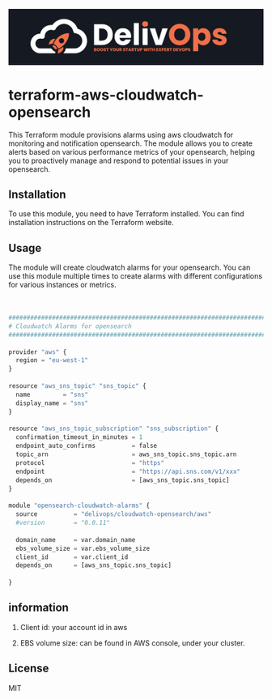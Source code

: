 ![image info](logo.jpeg)

# terraform-aws-cloudwatch-opensearch

This Terraform module provisions alarms using aws cloudwatch for monitoring and notification opensearch. The module allows you to create alerts based on various performance metrics of your opensearch, helping you to proactively manage and respond to potential issues in your opensearch.

## Installation

To use this module, you need to have Terraform installed. You can find installation instructions on the Terraform website.

## Usage

The module will create cloudwatch alarms for your opensearch. You can use this module multiple times to create alarms with different configurations for various instances or metrics.

```python


################################################################################
# Cloudwatch Alarms for opensearch
################################################################################

provider "aws" {
  region = "eu-west-1"
}

resource "aws_sns_topic" "sns_topic" {
  name         = "sns"
  display_name = "sns"
}

resource "aws_sns_topic_subscription" "sns_subscription" {
  confirmation_timeout_in_minutes = 1
  endpoint_auto_confirms          = false
  topic_arn                       = aws_sns_topic.sns_topic.arn
  protocol                        = "https"
  endpoint                        = "https://api.sns.com/v1/xxx"
  depends_on                      = [aws_sns_topic.sns_topic]
}

module "opensearch-cloudwatch-alarms" {
  source          = "delivops/cloudwatch-opensearch/aws"
  #version        = "0.0.11"

  domain_name     = var.domain_name
  ebs_volume_size = var.ebs_volume_size
  client_id       = var.client_id
  depends_on      = [aws_sns_topic.sns_topic]

}

```

## information

1. Client id: your account id in aws

2. EBS volume size: can be found in AWS console, under your cluster.

## License

MIT
